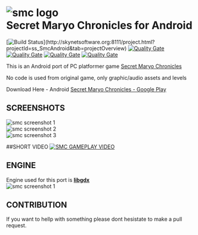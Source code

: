 ![smc logo](https://raw.githubusercontent.com/pedja1/SMC-Android/master/android/assets/data/game/logo/smc_big_1.png)  
Secret Maryo Chronicles for Android
===========
[![Build Status](http://skynetsoftware.org:8111/app/rest/builds/buildType:(id:ss_SmcAndroid_Build)/statusIcon)](http://skynetsoftware.org:8111/project.html?projectId=ss_SmcAndroid&tab=projectOverview)
[![Quality Gate](http://skynetsoftware.org:9000/api/badges/gate?key=SMC-Android)](http://skynetsoftware.org:9000/dashboard/index/SMC-Android)
[![Quality Gate](http://skynetsoftware.org:9000/api/badges/measure?key=SMC-Android&metric=ncloc)](http://skynetsoftware.org:9000/dashboard/index/SMC-Android)
[![Quality Gate](http://skynetsoftware.org:9000/api/badges/measure?key=SMC-Android&metric=vulnerabilities)](http://skynetsoftware.org:9000/dashboard/index/SMC-Android)
[![Quality Gate](http://skynetsoftware.org:9000/api/badges/measure?key=SMC-Android&metric=bugs)](http://skynetsoftware.org:9000/dashboard/index/SMC-Android)

This is an Android port of PC platformer game [Secret Maryo Chronicles](https://github.com/FluXy/SMC)

No code is used from original game, only graphic/audio assets and levels

Download Here - Android
[Secret Maryo Chronicles - Google Play](https://play.google.com/store/apps/details?id=rs.pedjaapps.smc.android)

## SCREENSHOTS
![smc screenshot 1](https://raw.githubusercontent.com/pedja1/SMC-Android/master/_market/Screenshot_2015-09-21-18-52-17.jpg)  
![smc screenshot 2](https://raw.githubusercontent.com/pedja1/SMC-Android/master/_market/Screenshot_2015-09-21-18-52-27.jpg)  
![smc screenshot 3](https://raw.githubusercontent.com/pedja1/SMC-Android/master/_market/Screenshot_2015-09-21-18-53-03.jpg)  

##SHORT VIDEO
[![SMC GAMEPLAY VIDEO](http://img.youtube.com/vi/DinBBcydx3g/0.jpg)](https://youtu.be/DinBBcydx3g)

## ENGINE
Engine used for this port is **[libgdx](https://github.com/libgdx/libgdx)**  
![smc screenshot 1](https://raw.githubusercontent.com/pedja1/SMC-Android/dd75f1aeadd8fdb8bf0511a9d99486be981632c9/data/data/game/logo/libgdx.png)

## CONTRIBUTION
If you want to hellp with something please dont hesistate to make a pull request.
